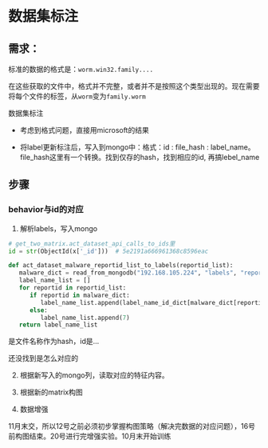 # 数据集标注

## 需求：
标准的数据的格式是：`worm.win32.family....`

在这些获取的文件中，格式并不完整，或者并不是按照这个类型出现的。现在需要将每个文件的标签，从`worm`变为`family.worm`

数据集标注

- 考虑到格式问题，直接用microsoft的结果

- 将label更新标注后，写入到mongo中：格式：id : file_hash : label_name。file_hash这里有一个转换。找到仅存的hash，找到相应的id, 再搞lebel_name



## 步骤
### behavior与id的对应

1. 解析labels，写入mongo


```python
# get_two_matrix.act_dataset_api_calls_to_ids里
id = str(ObjectId(x['_id']))  # 5e2191a666961368c8596eac

def act_dataset_malware_reportid_list_to_labels(reportid_list):
   malware_dict = read_from_mongodb("192.168.105.224", "labels", "reportid_to_label_kind_name")
   label_name_list = []
   for reportid in reportid_list:
      if reportid in malware_dict:
         label_name_list.append(label_name_id_dict[malware_dict[reportid]['label_name']])
      else:
         label_name_list.append(7)
   return label_name_list

```
是文件名称作为hash，id是... 

还没找到是怎么对应的

2. 根据新写入的mongo列，读取对应的特征内容。

3. 根据新的matrix构图

4. 数据增强


11月末交，所以12号之前必须初步掌握构图策略（解决完数据的对应问题），16号前构图结束。20号进行完增强实验。10月末开始训练